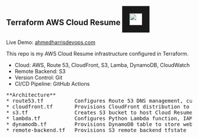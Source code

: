 ## **Terraform AWS Cloud Resume** <samp><img src="cloud1.ico" width="34" height="32" border="20"/></samp>

Live Demo: [ahmedharrisdevops.com](https://ahmedharrisdevops.com) 

This repo is my AWS Cloud Resume infrastructure configured in Terraform.

* Cloud: AWS, Route 53, CloudFront, S3, Lamba, DynamoDB, CloudWatch
* Remote Backend: S3
* Version Control: Git
* CI/CD Pipeline: GitHub Actions

<pre>
**Architecture** 
* route53.tf          Configures Route 53 DNS management, custom domains, and directing traffic to CloudFront CDN.
* cloudfront.tf       Provisions CloudFront distribution to serve S3 website content.
* s3.tf               Creates S3 bucket to host Cloud Resume website content.
* lambda.tf           Configures Python Lambda function, IAM roles and permissions, to update DynamoDB visitor count.
* dynamodb.tf         Provisions DynamoDB table to store website visitor count.
* remote-backend.tf   Provisions S3 remote backend tfstate 
</pre>

